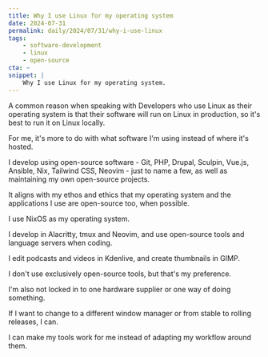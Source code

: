 ```yaml
---
title: Why I use Linux for my operating system
date: 2024-07-31
permalink: daily/2024/07/31/why-i-use-linux
tags:
    - software-development
    - linux
    - open-source
cta: ~
snippet: |
    Why I use Linux for my operating system.
---
```


A common reason when speaking with Developers who use Linux as their operating system is that their software will run on Linux in production, so it's best to run it on Linux locally.

For me, it's more to do with what software I'm using instead of where it's hosted.

I develop using open-source software - Git, PHP, Drupal, Sculpin, Vue.js, Ansible, Nix, Tailwind CSS, Neovim - just to name a few, as well as maintaining my own open-source projects.

It aligns with my ethos and ethics that my operating system and the applications I use are open-source too, when possible.

I use NixOS as my operating system.

I develop in Alacritty, tmux and Neovim, and use open-source tools and language servers when coding.

I edit podcasts and videos in Kdenlive, and create thumbnails in GIMP.

I don't use exclusively open-source tools, but that's my preference.

I'm also not locked in to one hardware supplier or one way of doing something.

If I want to change to a different window manager or from stable to rolling releases, I can.

I can make my tools work for me instead of adapting my workflow around them.
